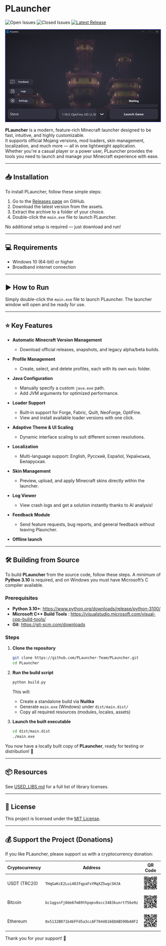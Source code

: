 # PLauncher
![Open Issues](https://img.shields.io/github/issues-raw/PLauncher-Team/PLauncher) 
![Closed Issues](https://img.shields.io/github/issues-closed-raw/PLauncher-Team/PLauncher) 
[![Latest Release](https://img.shields.io/github/v/release/PLauncher-Team/PLauncher)](https://github.com/PLauncher-Team/PLauncher/releases)

<div align="center">
  <img src="PLauncher.png" width="600">
</div>

**PLauncher** is a modern, feature-rich Minecraft launcher designed to be fast, intuitive, and highly customizable.  
It supports official Mojang versions, mod loaders, skin management, localization, and much more — all in one lightweight application.  
Whether you're a casual player or a power user, PLauncher provides the tools you need to launch and manage your Minecraft experience with ease.

---

## 📥 Installation

To install PLauncher, follow these simple steps:

1. Go to the [Releases page](https://github.com/PLauncher-Team/PLauncher/releases) on GitHub.  
2. Download the latest version from the assets.  
3. Extract the archive to a folder of your choice.  
4. Double-click the `main.exe` file to launch PLauncher.

No additional setup is required — just download and run!

---

## 💻 Requirements

- Windows 10 (64-bit) or higher  
- Broadband internet connection

---

## ▶️ How to Run

Simply double-click the `main.exe` file to launch PLauncher. The launcher window will open and be ready for use.

---

## ⭐ Key Features

- **Automatic Minecraft Version Management**
  - Download official releases, snapshots, and legacy alpha/beta builds.

- **Profile Management**
  - Create, select, and delete profiles, each with its own `mods` folder.

- **Java Configuration**
  - Manually specify a custom `java.exe` path.
  - Add JVM arguments for optimized performance.

- **Loader Support**
  - Built‑in support for Forge, Fabric, Quilt, NeoForge, OptiFine.
  - View and install available loader versions with one click.

- **Adaptive Theme & UI Scaling**
  - Dynamic interface scaling to suit different screen resolutions.

- **Localization**
  - Multi-language support: English, Русский, Español, Українська, Беларуская.

- **Skin Management**
  - Preview, upload, and apply Minecraft skins directly within the launcher.

- **Log Viewer**
  - View crash logs and get a solution instantly thanks to AI analysis!

- **Feedback Module**
  - Send feature requests, bug reports, and general feedback without leaving Plauncher.

- **Offline launch**

---

## 🛠 Building from Source

To build **PLauncher** from the source code, follow these steps. A minimum of **Python 3.10** is required, and on Windows you must have Microsoft’s C compiler available.

### Prerequisites

- **Python 3.10+**: https://www.python.org/downloads/release/python-3100/  
- **Microsoft C++ Build Tools** :  https://visualstudio.microsoft.com/visual-cpp-build-tools/  
- **Git**: https://git-scm.com/downloads

### Steps

1. **Clone the repository**  
   ```bash
   git clone https://github.com/PLauncher-Team/PLauncher.git
   cd PLauncher
   ```

2. **Run the build script**  
   ```bash
   python build.py
   ```

   This will:
   - Create a standalone build via **Nuitka**  
   - Generate `main.exe` (Windows) under `dist/main.dist/`  
   - Copy all required resources (modules, locales, assets)

3. **Launch the built executable**  
   ```bash
   cd dist/main.dist
   ./main.exe
   ```

You now have a locally built copy of **PLauncher**, ready for testing or distribution! 🙌

---

## 📦 Resources

See [USED_LIBS.md](USED_LIBS.md) for a full list of library licenses.

---

## 📄 License

This project is licensed under the [MIT License](LICENSE).

---

## 💰 Support the Project (Donations)

If you like PLauncher, please support us with a cryptocurrency donation:

| Cryptocurrency | Address                                    | QR Code                 |
|----------------|--------------------------------------------|-------------------------|
| USDT (TRC20)   | `THqGaKcE2Lui483fqpaFxYMqXZ5wgcSHJA`      | <img src="qr/qr_usdt.png" width="100" alt="QR USDT"/> |
| Bitcoin        | `bc1qgsnfj0de6fm89thpqev0xcc3483kunrtf56e9z` | <img src="qr/qr_btc.png" width="100" alt="QR BTC"/>   |
| Ethereum       | `0x5132B071b4bFFd5a3ccAF70448166DAB590bA0F2` | <img src="qr/qr_eth.png" width="100" alt="QR ETH"/>   |

Thank you for your support! 🙏
